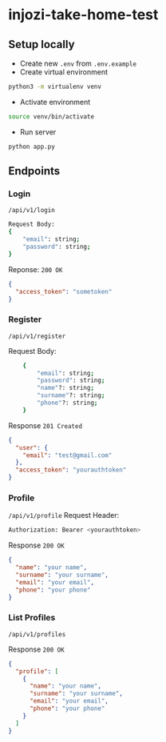 # injozi-take-home-test

## Setup locally
- Create new `.env` from `.env.example`
- Create virtual environment
```bash
python3 -m virtualenv venv
```
- Activate environment
```bash
source venv/bin/activate
```
- Run server
```
python app.py
```

## Endpoints
### Login

`/api/v1/login`

```bash
Request Body:
{
    "email": string;
    "password": string;
}
```

Reponse: `200 OK`

```json
{
  "access_token": "sometoken"
}
```

### Register

`/api/v1/register`

Request Body:

```bash
    {
        "email": string;
        "password": string;
        "name"?: string;
        "surname"?: string;
        "phone"?: string;
    }
```

Response `201 Created`

```json
{
  "user": {
    "email": "test@gmail.com"
  },
  "access_token": "yourauthtoken"
}
```

### Profile

`/api/v1/profile`
Request Header:

```bash
Authorization: Bearer <yourauthtoken>
```

Response `200 OK`

```json
{
  "name": "your name",
  "surname": "your surname",
  "email": "your email",
  "phone": "your phone"
}
```

### List Profiles

`/api/v1/profiles`

Response `200 OK`

```json
{
  "profile": [
    {
      "name": "your name",
      "surname": "your surname",
      "email": "your email",
      "phone": "your phone"
    }
  ]
}
```
